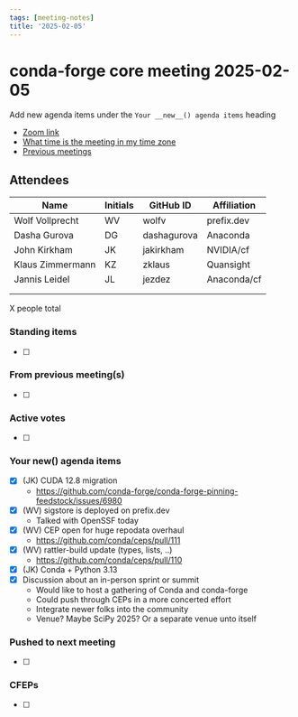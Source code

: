 ```yaml
---
tags: [meeting-notes]
title: '2025-02-05'
---
```

# conda-forge core meeting 2025-02-05

Add new agenda items under the `Your __new__() agenda items` heading

- [Zoom link](https://zoom.us/j/9138593505?pwd=SWh3dE1IK05LV01Qa0FJZ1ZpMzJLZz09)
- [What time is the meeting in my time zone](https://dateful.com/convert/utc?t=5pm)
- [Previous meetings](https://conda-forge.org/community/minutes/)

## Attendees

| Name                    | Initials | GitHub ID        | Affiliation                 |
| ----------------------- | -------- | ---------------  | --------------------------- |
| Wolf Vollprecht         | WV       | wolfv            | prefix.dev                  |
| Dasha Gurova            | DG       | dashagurova      | Anaconda                    |
| John Kirkham            | JK       | jakirkham        | NVIDIA/cf                   |
| Klaus Zimmermann        | KZ       | zklaus           | Quansight                   |
| Jannis Leidel           | JL       | jezdez           | Anaconda/cf                 |
|                         |          |                  |                             |
|                         |          |                  |                             |

X people total

### Standing items

- [ ]

### From previous meeting(s)

- [ ]

### Active votes

- [ ]

### Your __new__() agenda items

- [x] (JK) CUDA 12.8 migration
  - https://github.com/conda-forge/conda-forge-pinning-feedstock/issues/6980
- [x] (WV) sigstore is deployed on prefix.dev
    - Talked with OpenSSF today
- [x] (WV) CEP open for huge repodata overhaul
    - https://github.com/conda/ceps/pull/111
- [x] (WV) rattler-build update (types, lists, ..)
    - https://github.com/conda/ceps/pull/110 
- [x] (JK) Conda + Python 3.13
- [x] Discussion about an in-person sprint or summit
    - Would like to host a gathering of Conda and conda-forge
    - Could push through CEPs in a more concerted effort
    - Integrate newer folks into the community
    - Venue? Maybe SciPy 2025? Or a separate venue unto itself
 


### Pushed to next meeting

- [ ]

### CFEPs

- [ ]
